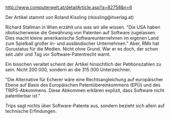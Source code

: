 <http://www.computerwelt.at/detailArticle.asp?a=82758&n=6>

Der Artikel stammt von Roland Kissling (rkissling\@itverlag.at)

Richard Stallman in Wien erzählt uns was wir alle wissen. \"Die USA
haben idiotischerweise die Gewährung von Patenten auf Software
zugelassen. Dies macht kleine amerikanische Softwareunternehmen im
eigenen Land zum Spielball großer in- und ausländischer Unternehmen.\"
Aber, RMs hat Gurustatus für die Medien. Nicht ohne Grund. War er es
doch, der schon seit Jahr und Tag vor Software-Patentrecht warnt.

Ein bisschen veraltet scheint der Artikel hinsichtlich der
Petitionszahlen zu sein. Nicht 200 000, sondern an die 315 000
Unterzeichner.

\"Die Alternative für Echerer wäre eine Rechtsangleichung auf
europäischer Ebene auf Basis des Europäischen Patentübereinkommens (EPÜ)
und des TRIPS-Abkommens. Diese Abkommen erklären explizit, dass Software
nicht patentierbar ist.\"

Trips sagt nichts über Software-Patente aus, sondern bezieht sich allein
auf technische Erfindungen.
